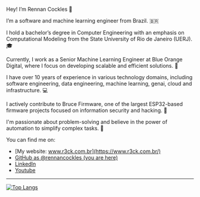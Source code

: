 <!--
**rennancockles/rennancockles** is a ✨ _special_ ✨ repository because its `README.md` (this file) appears on your GitHub profile.

Here are some ideas to get you started:

- 🔭 I’m currently working on ...
- 🌱 I’m currently learning ...
- 👯 I’m looking to collaborate on ...
- 🤔 I’m looking for help with ...
- 💬 Ask me about ...
- 📫 How to reach me: ...
- 😄 Pronouns: ...
- ⚡ Fun fact: ...
-->


Hey! I’m Rennan Cockles 👋

I’m a software and machine learning engineer from Brazil. 🇧🇷

I hold a bachelor’s degree in Computer Engineering with an emphasis on Computational Modeling from the State University of Rio de Janeiro (UERJ). 🎓​

Currently, I work as a Senior Machine Learning Engineer at Blue Orange Digital, where I focus on developing scalable and efficient solutions. 💼​

I have over 10 years of experience in various technology domains, including software engineering, data engineering, machine learning, genai, cloud and infrastructure. 💻​

I actively contribute to Bruce Firmware, one of the largest ESP32-based firmware projects focused on information security and hacking. 🤖​

I'm passionate about problem-solving and believe in the power of automation to simplify complex tasks. 👊

You can find me on:

* [My website: www.r3ck.com.br](https://www.r3ck.com.br/)
* [GitHub as @rennancockles (you are here)](https://github.com/rennancockles)
* [LinkedIn](https://linkedin.com/in/rennancockles)
* [Youtube](https://youtube.com/R3CkTech)

--------------

 [![Top Langs](https://github-readme-stats.vercel.app/api/top-langs/?username=rennancockles&hide=jupyter%20notebook&theme=github_dark&card_width=495)](https://github.com/rennancockles)

